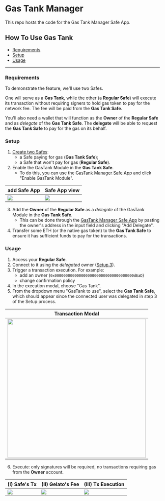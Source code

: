 # Gas Tank Manager

This repo hosts the code for the Gas Tank Manager Safe App.


## How To Use Gas Tank
 - [Requirements](#requirements)
 - [Setup](#setup)
 - [Usage](#usage)

---

### Requirements

To demonstrate the feature, we'll use two Safes.

One will serve as a **Gas Tank**, while the other (a **Regular Safe**) will execute its transaction without requiring
signers to hold gas token to pay for the network fee. The fee will be paid from the **Gas Tank Safe**.

You'll also need a wallet that will function as the **Owner** of the **Regular Safe** and as *delegate* of the **Gas
Tank Safe**. The **delegate** will be able to request the **Gas Tank Safe** to pay for the gas on its behalf.

### Setup

1. [Create two Safes](https://safe.bootnode.dev/welcome):
   - a Safe paying for gas (**Gas Tank Safe**);
   - a Safe that won't pay for gas (**Regular Safe**).
3. Enable the GasTank Module in the **Gas Tank Safe**.
   - To do this, you can use the [GasTank Manager Safe App](https://gastank-manager.bootnode.dev/) and click "Enable
      GasTank Module".

| add Safe App                                  | Safe App view                                 |
|-----------------------------------------------|-----------------------------------------------|
| ![](https://hackmd.io/_uploads/HyoON-NG6.png) | ![](https://hackmd.io/_uploads/ry0SmWNMp.png) |

<span id="owner"></span>

3. Add the **Owner** of the **Regular Safe** as a *delegate* of the GasTank Module in the **Gas Tank Safe**.
    - This can be done through the [GasTank Manager Safe App](https://gastank-manager.bootnode.dev/) by pasting the
      owner's address in the input field and clicking "Add Delegate".
4. Transfer some ETH (or the native gas token) to the **Gas Tank Safe** to ensure it has sufficient funds to pay for the
   transactions.

### Usage

1. Access your **Regular Safe**.
2. Connect to it using the _delegated_ owner ([Setup.3](#owner)).
3. Trigger a transaction execution. For example:
    - add an owner (`0x000000000000000000000000000000000000dEaD`)
    - change confirmation policy
5. In the execution modal, choose "Gas Tank".
6. From the dropdown menu "GasTank to use", select the **Gas Tank Safe**, which should appear since the connected user
   was delegated in step 3 of the Setup process.

| Transaction Modal                                                   |
|---------------------------------------------------------------------|
| <img src="https://hackmd.io/_uploads/SkX34Z4Ga.png" height="450" /> |

6. Execute: only signatures will be required, no transactions requiring gas from the **Owner** account.

| (I) Safe's Tx                                 | (II) Gelato's Fee                             | (III) Tx Execution                            |
|-----------------------------------------------|-----------------------------------------------|-----------------------------------------------|
| ![](https://hackmd.io/_uploads/BJ-GrZ4fp.png) | ![](https://hackmd.io/_uploads/rybGBbNz6.png) | ![](https://hackmd.io/_uploads/rkWMH-EGa.png) |
